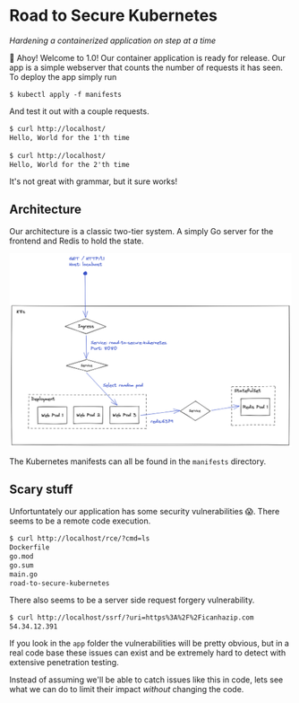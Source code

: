 # Road to Secure Kubernetes
_Hardening a containerized application on step at a time_

🎉 Ahoy! Welcome to 1.0! Our container application is ready for release.
Our app is a simple webserver that counts the number of requests it has seen.
To deploy the app simply run

```
$ kubectl apply -f manifests
```

And test it out with a couple requests.

```
$ curl http://localhost/
Hello, World for the 1'th time

$ curl http://localhost/
Hello, World for the 2'th time
```

It's not great with grammar, but it sure works!

## Architecture

Our architecture is a classic two-tier system. A simply Go server for the
frontend and Redis to hold the state.

![Architecture Diagram](assets/arch.png)

The Kubernetes manifests can all be found in the `manifests` directory.

## Scary stuff

Unfortuntately our application has some security vulnerabilities 😱. There
seems to be a remote code execution.

```
$ curl http://localhost/rce/?cmd=ls
Dockerfile
go.mod
go.sum
main.go
road-to-secure-kubernetes
```

There also seems to be a server side request forgery vulnerability.

```
$ curl http://localhost/ssrf/?uri=https%3A%2F%2Ficanhazip.com
54.34.12.391
```

If you look in the `app` folder the vulnerabilities will be pretty obvious, but
in a real code base these issues can exist and be extremely hard to detect with
extensive penetration testing.

Instead of assuming we'll be able to catch issues like this in code, lets see
what we can do to limit their impact _without_ changing the code.
